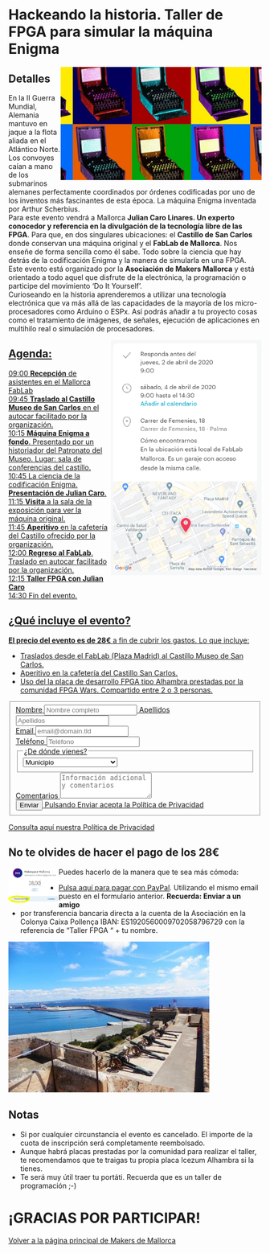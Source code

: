 # Hackeando la historia. Taller de FPGA para simular la máquina Enigma
<img src="https://raw.githubusercontent.com/Makespace-Mallorca/taller_FPGA/master/highres_489017954.jpeg" width="400" align="right" />

## Detalles
En la II Guerra Mundial, Alemania mantuvo en jaque a la flota aliada en el Atlántico Norte. Los convoyes caían a mano de los submarinos alemanes perfectamente coordinados por órdenes codificadas por uno de los inventos más fascinantes de esta época. La máquina Enigma inventada por Arthur Scherbius.
<br>
Para este evento vendrá a Mallorca **Julian Caro Linares. Un experto conocedor y referencia en la divulgación de la tecnología libre de las FPGA**. Para que, en dos singulares ubicaciones: el **Castillo de San Carlos** donde conservan una máquina original y el **FabLab de Mallorca**. Nos enseñe de forma sencilla como él sabe. Todo sobre la ciencia que hay detrás de la codificación Enigma y la manera de simularla en una FPGA.
<br>
Este evento está organizado por la **Asociación de Makers Mallorca** y está orientado a todo aquel que disfrute de la electrónica, la programación o participe del movimiento ‘Do It Yourself’.
<br>
Curioseando en la historia aprenderemos a utilizar una tecnología electrónica que va más allá de las capacidades de la mayoría de los micro-procesadores como Arduino o ESPx. Así podrás añadir a tu proyecto cosas como el tratamiento de imágenes, de señales, ejecución de aplicaciones en multihilo real o simulación de procesadores.

<a href="https://www.google.com/maps/search/?api=1&query=39.576805%2C2.639457"><img src="https://raw.githubusercontent.com/Makespace-Mallorca/taller_FPGA/master/TallerFPGA_Coordenadas.PNG" width="300" align="right" />
## Agenda:
09:00 **Recepción** de asistentes en el Mallorca FabLab
<br>
09:45 **Traslado al Castillo Museo de San Carlos** en el autocar facilitado por la organización.
<br>
10:15 **Máquina Enigma a fondo**. Presentado por un historiador del Patronato del Museo. Lugar: sala de conferencias del castillo.
<br>
10:45 La ciencia de la codificación Enigma. **Presentación de Julian Caro**.
<br>
11:15 **Visita** a la sala de la exposición para ver la máquina original.
<br>
11:45 **Aperitivo** en la cafetería del Castillo ofrecido por la organización.
<br>
12:00 **Regreso al FabLab**. Traslado en autocar facilitado por la organización.
<br>
12:15 **Taller FPGA con Julian Caro**
<br>
14:30 Fin del evento.

## ¿Qué incluye el evento?
**El precio del evento es de 28€** a fin de cubrir los gastos. Lo que incluye:
* Traslados desde el FabLab (Plaza Madrid) al Castillo Museo de San Carlos.
* Aperitivo en la cafetería del Castillo San Carlos.
* Uso del la placa de desarrollo FPGA tipo Alhambra prestadas por la comunidad FPGA Wars. Compartido entre 2 o 3 personas.

<form id="fs-frm" name="Registro del taller de FPGA" accept-charset="utf-8" action="https://formspree.io/xknbgdpe" method="POST">
  <fieldset id="fs-frm-inputs">
    <label for="forull-name">Nombre</label>
    <input type="text" name="nombre" id="nombre" placeholder="Nombre completo" required="">
    <label for="forull-surname">Apellidos</label>
    <input type="text" name="apellidos" id="nombre" placeholder="Apellidos" required="">
    <br>
    <label for="email-address">Email</label>
    <input type="email" name="email" id="email" placeholder="email@domain.tld" required="">       
    <br>
    <label for="telefono">Teléfono</label>
    <input type="telefono" name="telefono" id="telefono" placeholder="Teléfono">       
    <br>
    <fieldset class="direccion">
      <legend>¿De dónde vienes?</legend>
      <select name="Municipio" required="">       
       <option value="Select" selected=" disabled=">Municipio</option>
       <option value="Alaior">Alaior</option>
       <option value="Alaró">Alaró</option>
       <option value="Alcúdia">Alcúdia</option>
       <option value="Algaida">Algaida</option>
       <option value="Andratx">Andratx</option>
       <option value="Ariany">Ariany</option>
       <option value="Artà">Artà</option>
       <option value="Banyalbufar">Banyalbufar</option>
       <option value="Binissalem">Binissalem</option>
       <option value="Búger">Búger</option>
       <option value="Bunyola">Bunyola</option>
       <option value="Calvià">Calvià</option>
       <option value="Campanet">Campanet</option>
       <option value="Campos">Campos</option>
       <option value="Capdepera">Capdepera</option>
       <option value="Ciutadella de Menorca">Ciutadella de Menorca</option>
       <option value="Consell">Consell</option>
       <option value="Costitx">Costitx</option>
       <option value="Deià">Deià</option>
       <option value="Eivissa">Eivissa</option>
       <option value="Es Castell">Es Castell</option>
       <option value="Es Mercadal">Es Mercadal</option>
       <option value="Es Migjorn Gran">Es Migjorn Gran</option>
       <option value="Escorca">Escorca</option>
       <option value="Esporles">Esporles</option>
       <option value="Estellencs">Estellencs</option>
       <option value="Felanitx">Felanitx</option>
       <option value="Ferreries">Ferreries</option>
       <option value="Formentera">Formentera</option>
       <option value="Fornalutx">Fornalutx</option>
       <option value="Inca">Inca</option>
       <option value="Lloret de Vistalegre">Lloret de Vistalegre</option>
       <option value="Lloseta">Lloseta</option>
       <option value="Llubí">Llubí</option>
       <option value="Llucmajor">Llucmajor</option>
       <option value="Manacor">Manacor</option>
       <option value="Mancor de la Vall">Mancor de la Vall</option>
       <option value="Maó">Maó</option>
       <option value="Maria de la Salut">Maria de la Salut</option>
       <option value="Marratxí">Marratxí</option>
       <option value="Montuïri">Montuïri</option>
       <option value="Muro">Muro</option>
       <option value="Palma">Palma de Mallorca</option>
       <option value="Petra">Petra</option>
       <option value="Pollença">Pollença</option>
       <option value="Porreres">Porreres</option>
       <option value="Puigpunyent">Puigpunyent</option>
       <option value="Sa Pobla">Sa Pobla</option>
       <option value="Sant Antoni de Portmany">Sant Antoni de Portmany</option>
       <option value="Sant Joan">Sant Joan</option>
       <option value="Sant Joan de Labritja">Sant Joan de Labritja</option>
       <option value="Sant Josep de sa Talaia">Sant Josep de sa Talaia</option>
       <option value="Sant Llorenç des Cardassar">Sant Llorenç des Cardassar</option>
       <option value="Sant Lluís">Sant Lluís</option>
       <option value="Santa Eugènia">Santa Eugènia</option>
       <option value="Santa Eulària des Riu">Santa Eulària des Riu</option>
       <option value="Santa Margalida">Santa Margalida</option>
       <option value="Santa María del Camí">Santa María del Camí</option>
       <option value="Santanyí">Santanyí</option>
       <option value="Selva">Selva</option>
       <option value="Sencelles">Sencelles</option>
       <option value="Ses Salines">Ses Salines</option>
       <option value="Sineu">Sineu</option>
       <option value="Sóller">Sóller</option>
       <option value="Son Servera">Son Servera</option>
       <option value="Valldemossa">Valldemossa</option>
       <option value="Vilafranca de Bonany">Vilafranca de Bonany</option>
      </select>
    </fieldset>
    <label for="note">Comentarios</label>
    <textarea rows="3" name="comentarios" id="comentarios" placeholder="Información adicional y comentarios"></textarea>
    <input type="hidden" name="_subject" id="email-subject" value="Registration Form Submission">
    <br>
    <input type="submit" value="Enviar">
    <label for="submit">Pulsando Enviar acepta la Política de Privacidad</label>
  </fieldset>
</form>

[Consulta aquí nuestra Política de Privacidad](./politica-de-privacidad-y-cookies.html)

## No te olvides de hacer el pago de los 28€
Puedes hacerlo de la manera que te sea más cómoda:
<img src="./images/CapturePayPal.PNG" width="100" align="left" />
* [Pulsa aquí para pagar con PayPal](https://www.paypal.me/MakespaceMallorca). Utilizando el mismo email puesto en el formulario anterior. **Recuerda: Enviar a un amigo**
* por transferencia bancaria directa a la cuenta de la Asociación en la Colonya Caixa Pollença IBAN: ES1920560009702058796729 con la referencia de “Taller FPGA “ + tu nombre.

<img src="https://raw.githubusercontent.com/Makespace-Mallorca/taller_FPGA/master/highres_489017877.jpeg" width="400" />

## Notas
* Si por cualquier circunstancia el evento es cancelado. El importe de la cuota de inscripción será completamente reembolsado.
* Aunque habrá placas prestadas por la comunidad para realizar el taller, te recomendamos que te traigas tu propia placa Icezum Alhambra si la tienes.
* Te será muy útil traer tu portáti. Recuerda que es un taller de programación ;-)

# ¡GRACIAS POR PARTICIPAR!

[Volver a la página principal de Makers de Mallorca](http://makespacemallorca.org)

